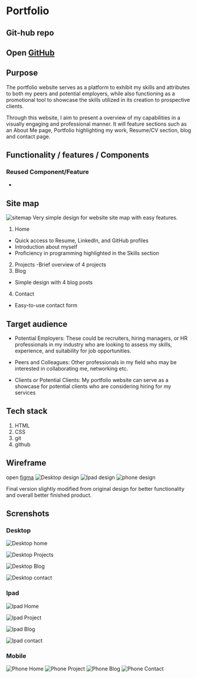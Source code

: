 # Portfolio

## Git-hub repo 
Open [GitHub](https://github.com/Sam559I/Portfolio)
- 
## Purpose
 The portfolio website serves as a platform to exhibit my skills and attributes to both my peers and potential employers, while also functioning as a promotional tool to showcase the skills utilized in its creation to prospective clients. 

Through this website, I aim to present a  overview of my capabilities in a visually engaging and professional manner. It will feature sections such as an About Me page, Portfolio highlighting my work, Resume/CV section, blog and contact page.

## Functionality / features / Components
### Reused Component/Feature


- 
## Site map
![sitemap](docs/Sitemap.jpg)
Very simple design for website site map with easy features.
1. Home
- Quick access to Resume, LinkedIn, and GitHub profiles
- Introduction about myself
- Proficiency in programming highlighted in the Skills section
2. Projects
-Brief overview of 4 projects
3. Blog
- Simple design with 4 blog posts 
4. Contact
- Easy-to-use contact form

## Target audience
- Potential Employers: These could be recruiters, hiring managers, or HR professionals in my industry who are looking to assess my  skills, experience, and suitability for job opportunities.

- Peers and Colleagues: Other professionals in my field who may be interested in collaborating me, networking etc.

- Clients or Potential Clients: My portfolio website can serve as a showcase for potential clients who are considering hiring for my services

## Tech stack
1. HTML
2. CSS
3. git
4. github

## Wireframe
open [figma](https://www.figma.com/file/UGwWoGLfsIBdnsMtpguGNc/Untitled?type=whiteboard&node-id=0-1&t=TsFUi8y45Unmmbtd-0)
![Desktop design](docs/Desktop-design.png)
![Ipad design](docs/ipad-design.png)
![phone design](docs/mobile-design.png)

Final version slightly modified from original design for better functionality and overall better finished product.

## Screnshots
### Desktop
![Desktop home](docs/Home.png)

![Desktop Projects](docs/Projects.png)

![Desktop Blog](docs/Blog.png)

![Desktop contact](docs/Contact.png)

### Ipad
![Ipad Home](docs/Home-ipad.png)

![Ipad Project](docs/Project-ipad.png)

![Ipad Blog](docs/blog-ipad.png)

![Ipad contact](docs/Contact-ipad.png)
### Mobile
![Phone Home](docs/Home-phone.jpeg)
![Phone Project](docs/Projects-mobile.png)
![Phone Blog](docs/Blog-home.png)
![Phone Contact](docs/Contact-phone.png)